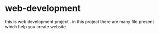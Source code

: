 # web-development
this  is  web development project . in this project there are many file present which help you create website
